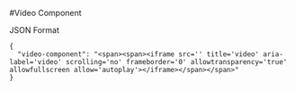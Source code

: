 #Video Component

JSON Format
```
{
  "video-component": "<span><span><iframe src='' title='video' aria-label='video' scrolling='no' frameborder='0' allowtransparency='true' allowfullscreen allow='autoplay'></iframe></span></span>"
}
```

<!--  -->